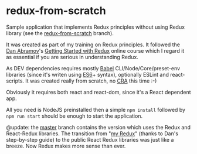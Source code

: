 # redux-from-scratch
Sample application that implements Redux principles without using Redux library (see the [redux-from-scratch](https://github.com/eugenmihailescu/redux-from-scratch/tree/redux-from-scratch) branch).

It was created as part of my training on Redux principles. It followed the [Dan Abramov](https://twitter.com/dan_abramov)'s [Getting Started with Redux](https://egghead.io/courses/getting-started-with-redux) online course which I regard it as essential if you are serious in understanding Redux.

As DEV dependencies requires mostly [Babel](https://babeljs.io) CLI/Node/Core/preset-env libraries (since it's writen using [ES6](http://es6-features.org/#Constants)+ syntax), optionally ESLint and react-scripts. It was created really from scratch, no [CRA](https://github.com/facebook/create-react-app) this time :-)

Obviously it requires both react and react-dom, since it's a React dependent app.

All you need is NodeJS preinstalled then a simple `npm install` followed by `npm run start` should be enough to start the application.

@update: the [master](https://github.com/eugenmihailescu/redux-from-scratch) branch contains the version which uses the Redux and React-Redux libraries. The transition from "[my Redux](https://github.com/eugenmihailescu/redux-from-scratch/tree/redux-from-scratch/src/lib)" (thanks to Dan's step-by-step guide) to the public React Redux libraries was just like a breeze. Now Redux makes more sense than ever.